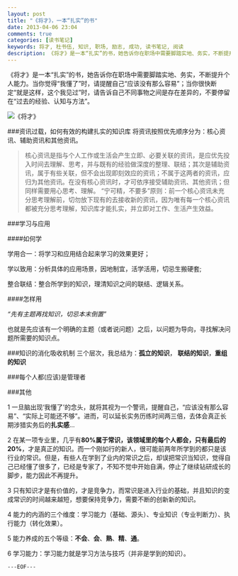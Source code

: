 ```yaml
---
layout: post
title: "《将才》，一本“扎实”的书"
date: 2013-04-06 23:04
comments: true
categories: [读书笔记]
keywords: 将才, 杜书伍, 知识, 职场, 励志, 成功, 读书笔记, 阅读
description: 《将才》是一本“扎实”的书，她告诉你在职场中需要脚踏实地、务实，不断提升个人能力。当你觉得“我懂了”时，请提醒自己“应该没有那么容易”；当你很快断定“就是这样，这个我见过”时，请告诉自己不同事物之间是存在差异的，不要停留在“过去的经验、认知与方法”。
---
```


《将才》是一本“扎实”的书，她告诉你在职场中需要脚踏实地、务实，不断提升个人能力。当你觉得“我懂了”时，请提醒自己“应该没有那么容易”；当你很快断定“就是这样，这个我见过”时，请告诉自己不同事物之间是存在差异的，不要停留在“过去的经验、认知与方法”。

![《将才》](http://i1.ce.cn/book/2012/yw2/201210/17/W020121017346745618981.jpg "《将才：让年轻人少奋斗5年》杜书伍/著  山西教育出版社")


###资讯过载，如何有效的构建扎实的知识库
将资讯按照优先顺序分为：核心资讯、辅助资讯和其他资讯。

> 核心资讯是指与个人工作或生活会产生立即、必要关联的资讯，是应优先投入时间去理解、思考，并与既有的经验做深度的整理、联结；其次是辅助资讯，属于有些关联，但不会出现即刻效应的资讯；不属于这两者的资讯，应归为其他资讯。在没有核心资讯时，才可依序接受辅助资讯、其他资讯；但同样需要用心思考、理解。
“宁可精，不要多”原则：前一个核心资讯未充分思考理解前，切勿放下现有的去接收新的资讯，因为唯有每一个核心资讯都被充分思考理解，知识库才能扎实，并立即对工作、生活产生效益。

###学习与应用

####如何学

学用合一：将学习和应用结合起来学习的效果更好；

学以致用：分析具体的应用场景，因地制宜，活学活用，切忌生搬硬套;

整合联结：整合所学到的知识，理清知识之间的联结、逻辑关系。

####怎样用

_“先有主题再找知识，切忌本末倒置”_

也就是先应该有一个明确的主题（或者说问题）之后，以问题为导向，寻找解决问题所需要的知识点。

###知识的消化吸收机制
三个层次，我总结为：**孤立的知识**， **联结的知识**，**重组的知识**

###每个人都(应该)是管理者

###其他

1 一旦脑出现‘我懂了’的念头，就将其视为一个警讯，提醒自己，“应该没有那么容易”、“实际上可能还不够”。进而，可以延长实务历练时间两三倍，去体会真正长期涉猎实务后的**扎实感**...

2 在某一项专业里，几乎有**80%**属于常识，该领域里的每个人都会，只有最后的**20%**，才是真正的知识。而一个刚如行的新人，很可能前两年所学到的都只是该行业的常识。但是，有些人在学到了业内的常识之后，却误把常识当知识，觉得自己已经懂了很多了，已经是专家了，不知不觉中开始自满，停止了继续钻研成长的脚步，能力因此不再提升。

3 只有知识才是有价值的，才是竞争力，而常识是进入行业的基础，并且知识的变成常识的时间越来越短，想要保持竞争力，需要不断的创新新的知识。

4 能力的内涵的三个维度：学习能力（基础、源头）、专业知识（专业判断力）、执行能力（转化效果）。

5 能力养成的五个等级：**不会**、**会**、**熟**、**精**、**通**。

6 学习能力：学习能力就是学习方法与技巧（并非是学到的知识）。

`---EOF---`

